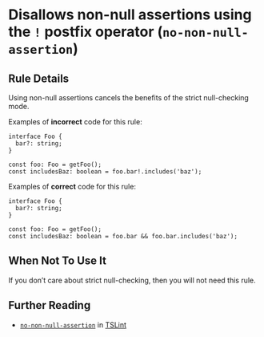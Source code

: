 Disallows non-null assertions using the `!` postfix operator (`no-non-null-assertion`)
======================================================================================

Rule Details
------------

Using non-null assertions cancels the benefits of the strict null-checking mode.

Examples of **incorrect** code for this rule:

    interface Foo {
      bar?: string;
    }

    const foo: Foo = getFoo();
    const includesBaz: boolean = foo.bar!.includes('baz');

Examples of **correct** code for this rule:

    interface Foo {
      bar?: string;
    }

    const foo: Foo = getFoo();
    const includesBaz: boolean = foo.bar && foo.bar.includes('baz');

When Not To Use It
------------------

If you don’t care about strict null-checking, then you will not need this rule.

Further Reading
---------------

-   [`no-non-null-assertion`](https://palantir.github.io/tslint/rules/no-non-null-assertion/) in [TSLint](https://palantir.github.io/tslint/)
